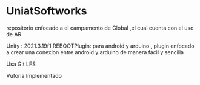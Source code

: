 # UniatSoftworks
repositorio enfocado a el campamento de Global ,el cual cuenta con el uso de AR 

Unity : 2021.3.19f1
REBOOTPlugin:  para android y arduino , plugin enfocado a crear una conexion entre android y arduino de manera facil y sencilla 

Usa Git LFS 

Vuforia Implementado 
